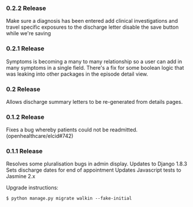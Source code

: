 ### 0.2.2 Release

Make sure a diagnosis has been entered
add clinical investigations and travel specific exposures to the discharge letter
disable the save button while we're saving


### 0.2.1 Release

Symptoms is becoming a many to many relationship so a user can add in many symptoms
in a single field. There's a fix for some boolean logic that was leaking into other packages
in the episode detail view.


### 0.2 Release

Allows discharge summary letters to be re-generated from details pages.

### 0.1.2 Release

Fixes a bug whereby patients could not be readmitted. (openhealthcare/elcid#742)

### 0.1.1 Release

Resolves some pluralisation bugs in admin display.
Updates to Django 1.8.3
Sets discharge dates for end of appointment
Updates Javascript tests to Jasmine 2.x

Upgrade instructions:

    $ python manage.py migrate walkin --fake-initial
